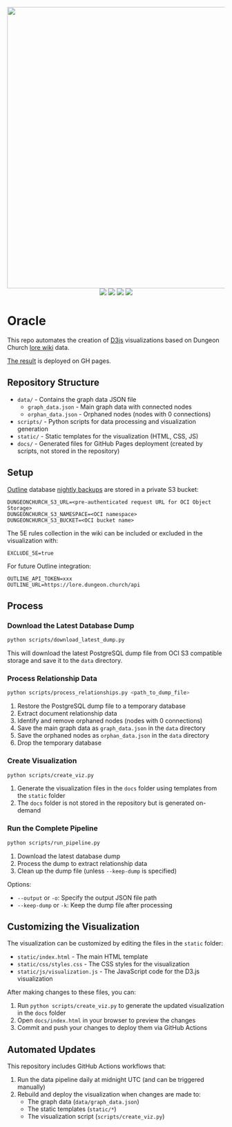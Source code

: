 <p align="center">
    <img width="650" src="https://raw.githubusercontent.com/oakbrad/dungeonchurch/refs/heads/main/logo-chrome.png"><br>
    <a href=https://github.com/oakbrad/dungeonchurch>
        <img src=https://img.shields.io/github/last-commit/oakbrad/dungeonchurch?label=dungeonchurch&color=gray&labelColor=ff2600&logoColor=ffffff&logo=docker></a>
    <a href=https://github.com/oakbrad/dungeonchurch-pyora>
        <img src=https://img.shields.io/github/last-commit/oakbrad/dungeonchurch-pyora?label=dungeonchurch-pyora&color=gray&labelColor=ff2600&logo=dungeonsanddragons></a>
    <a href=https://github.com/oakbrad/dungeonchurch-basilica>
        <img src=https://img.shields.io/github/last-commit/oakbrad/dungeonchurch-basilica?label=dungeonchurch-basilica&color=gray&labelColor=ff2600&logo=ghost></a>
    <a href=https://github.com/oakbrad/dungeonchurch-cogs>
        <img src=https://img.shields.io/github/last-commit/oakbrad/dungeonchurch-cogs?label=dungeonchurch-cogs&color=gray&labelColor=ff2600&logoColor=ffffff&logo=discord></a>
</p>

# Oracle
This repo automates the creation of [D3js](https://d3js.org/) visualizations based on Dungeon Church [lore wiki](https://lore.dungeon.church) data.

[The result](https://oakbrad.github.io/dungeonchurch-oracle/) is deployed on GH pages.

## Repository Structure

- `data/` - Contains the graph data JSON file
  - `graph_data.json` - Main graph data with connected nodes
  - `orphan_data.json` - Orphaned nodes (nodes with 0 connections)
- `scripts/` - Python scripts for data processing and visualization generation
- `static/` - Static templates for the visualization (HTML, CSS, JS)
- `docs/` - Generated files for GitHub Pages deployment (created by scripts, not stored in the repository)

## Setup
[Outline](https://github.com/outline/outline) database [nightly backups](https://github.com/oakbrad/dungeonchurch/blob/81f2a3a4e5cf00af524ad6a5d0c33f967a0edd74/docker-compose.yaml#L174) are stored in a private S3 bucket:
```
DUNGEONCHURCH_S3_URL=<pre-authenticated request URL for OCI Object Storage>
DUNGEONCHURCH_S3_NAMESPACE=<OCI namespace>
DUNGEONCHURCH_S3_BUCKET=<OCI bucket name>
```
The 5E rules collection in the wiki can be included or excluded in the visualization with:
```
EXCLUDE_5E=true
```
For future Outline integration:
```
OUTLINE_API_TOKEN=xxx
OUTLINE_URL=https://lore.dungeon.church/api
```
## Process
### Download the Latest Database Dump
```bash
python scripts/download_latest_dump.py
```
This will download the latest PostgreSQL dump file from OCI S3 compatible storage and save it to the `data` directory.

### Process Relationship Data
```bash
python scripts/process_relationships.py <path_to_dump_file>
```
1. Restore the PostgreSQL dump file to a temporary database
2. Extract document relationship data
3. Identify and remove orphaned nodes (nodes with 0 connections)
4. Save the main graph data as `graph_data.json` in the `data` directory
5. Save the orphaned nodes as `orphan_data.json` in the `data` directory
6. Drop the temporary database

### Create Visualization
```bash
python scripts/create_viz.py
```
1. Generate the visualization files in the `docs` folder using templates from the `static` folder
2. The `docs` folder is not stored in the repository but is generated on-demand

### Run the Complete Pipeline
```bash
python scripts/run_pipeline.py
```
1. Download the latest database dump
2. Process the dump to extract relationship data
3. Clean up the dump file (unless `--keep-dump` is specified)

Options:
- `--output` or `-o`: Specify the output JSON file path
- `--keep-dump` or `-k`: Keep the dump file after processing

## Customizing the Visualization

The visualization can be customized by editing the files in the `static` folder:

- `static/index.html` - The main HTML template
- `static/css/styles.css` - The CSS styles for the visualization
- `static/js/visualization.js` - The JavaScript code for the D3.js visualization

After making changes to these files, you can:

1. Run `python scripts/create_viz.py` to generate the updated visualization in the `docs` folder
2. Open `docs/index.html` in your browser to preview the changes
3. Commit and push your changes to deploy them via GitHub Actions

## Automated Updates
This repository includes GitHub Actions workflows that:

1. Run the data pipeline daily at midnight UTC (and can be triggered manually)
2. Rebuild and deploy the visualization when changes are made to:
   - The graph data (`data/graph_data.json`)
   - The static templates (`static/*`)
   - The visualization script (`scripts/create_viz.py`)
